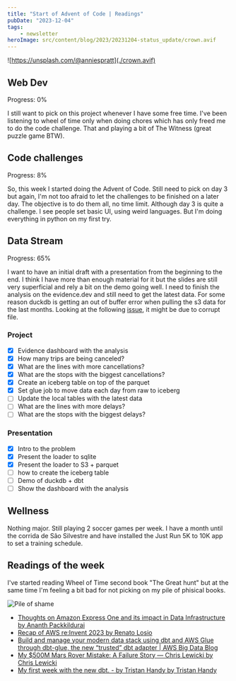 ```yaml
---
title: "Start of Advent of Code | Readings"
pubDate: "2023-12-04"
tags: 
    - newsletter
heroImage: src/content/blog/2023/20231204-status_update/crown.avif
---
```


![https://unsplash.com/@anniespratt](./crown.avif)

## Web Dev

Progress: 0%

I still want to pick on this project whenever I have some free time. I've been listening to wheel of time only when doing chores which has only freed me to do the code challenge. That and playing a bit of The Witness (great puzzle game BTW).

## Code challenges

Progress: 8%

So, this week I started doing the Advent of Code. Still need to pick on day 3 but again, I'm not too afraid to let the challenges to be finished on a later day. The objective is to do them all, no time limit. Although day 3 is quite a challenge. I see people set basic UI, using weird languages. But I'm doing everything in python on my first try.

## Data Stream

Progress: 65%

I want to have an initial draft with a presentation from the beginning to the end. I think I have more than enough material for it but the slides are still very superficial and rely a bit on the demo going well. I need to finish the analysis on the evidence.dev and still need to get the latest data. For some reason duckdb is getting an out of buffer error when pulling the s3 data for the last months. Looking at the following [issue](https://github.com/duckdb/duckdb/issues/2608#issuecomment-970074658), it might be due to corrupt file.

### Project

- [X] Evidence dashboard with the analysis
- [X] How many trips are being canceled?
- [X] What are the lines with more cancellations?
- [X] What are the stops with the biggest cancellations?
- [X] Create an iceberg table on top of the parquet
- [X] Set glue job to move data each day from raw to iceberg
- [ ] Update the local tables with the latest data
- [ ] What are the lines with more delays?
- [ ] What are the stops with the biggest delays?

### Presentation

- [X] Intro to the problem
- [X] Present the loader to sqlite
- [X] Present the loader to S3 + parquet
- [ ] how to create the iceberg table
- [ ] Demo of duckdb + dbt
- [ ] Show the dashboard with the analysis

## Wellness

Nothing major. Still playing 2 soccer games per week. I have a month until the corrida de São Silvestre and have installed the Just Run 5K to 10K app to set a training schedule.

## Readings of the week

I've started reading Wheel of Time second book "The Great hunt" but at the same time I'm feeling a bit bad for not picking on my pile of phisical books.

![Pile of shame](./pile_books.avif)

- [Thoughts on Amazon Express One and its impact in Data Infrastructure by Ananth Packkildurai](https://www.dataengineeringweekly.com/p/thoughts-on-amazon-express-one-and)
- [Recap of AWS re:Invent 2023 by Renato Losio](https://www.infoq.com/news/2023/12/aws-reinvent-2023-recap/)
- [Build and manage your modern data stack using dbt and AWS Glue through dbt-glue, the new “trusted” dbt adapter | AWS Big Data Blog](https://aws.amazon.com/blogs/big-data/build-and-manage-your-modern-data-stack-using-dbt-and-aws-glue-through-dbt-glue-the-new-trusted-dbt-adapter/)
- [My $500M Mars Rover Mistake: A Failure Story — Chris Lewicki by Chris Lewicki](https://www.chrislewicki.com/articles/failurestory)
- [My first week with the new dbt. - by Tristan Handy by Tristan Handy](https://roundup.getdbt.com/p/my-first-week-with-the-new-dbt)
